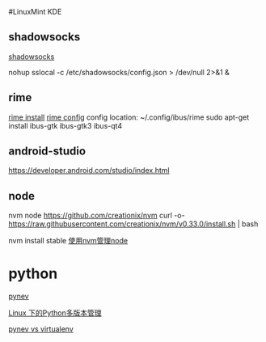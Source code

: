 #LinuxMint KDE

##

## shadowsocks
  [shadowsocks](https://github.com/shadowsocks)

  nohup sslocal -c /etc/shadowsocks/config.json > /dev/null 2>&1 &

## rime
  [rime install](https://github.com/rime/home/wiki/RimeWithIBus)
  [rime config](https://github.com/wmpluto/rime-config)
  config location: ~/.config/ibus/rime
  sudo apt-get install ibus-gtk ibus-gtk3 ibus-qt4

## android-studio
  https://developer.android.com/studio/index.html

## node
  nvm node
  https://github.com/creationix/nvm
  curl -o- https://raw.githubusercontent.com/creationix/nvm/v0.33.0/install.sh | bash

  nvm install stable
  [使用nvm管理node](http://www.cnblogs.com/kaiye/p/4937191.html)

# python
  [pynev](https://github.com/yyuu)

  [Linux 下的Python多版本管理](https://my.oschina.net/lionets/blog/267469)

  [pynev vs virtualenv](http://masnun.com/2016/04/10/python-pyenv-pyvenv-virtualenv-whats-the-difference.html)
